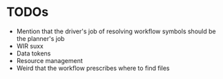 # TODOs

- Mention that the driver's job of resolving workflow symbols should be the planner's job
- WIR suxx
- Data tokens
- Resource management
- Weird that the workflow prescribes where to find files
